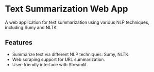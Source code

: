 # Text Summarization Web App

A web application for text summarization using various NLP techniques, including Sumy and NLTK

## Features
- Summarize text via different NLP techniques: Sumy, NLTK.
- Web scraping support for URL summarization.
- User-friendly interface with Streamlit.

